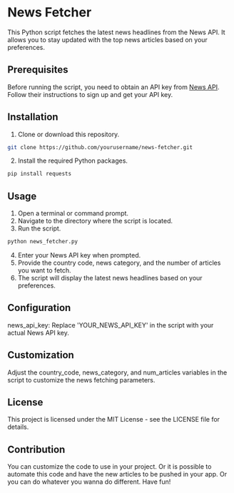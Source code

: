 # News Fetcher

This Python script fetches the latest news headlines from the News API. It allows you to stay updated with the top news articles based on your preferences.

## Prerequisites

Before running the script, you need to obtain an API key from [News API](https://newsapi.org/). Follow their instructions to sign up and get your API key.

## Installation

1. Clone or download this repository.

```bash
git clone https://github.com/yourusername/news-fetcher.git
```

2. Install the required Python packages.

```bash
pip install requests
```

## Usage

1. Open a terminal or command prompt.
2. Navigate to the directory where the script is located.
3. Run the script.

```bash
python news_fetcher.py
```

4. Enter your News API key when prompted.
5. Provide the country code, news category, and the number of articles you want to fetch.
6. The script will display the latest news headlines based on your preferences.

## Configuration

news_api_key: Replace 'YOUR_NEWS_API_KEY' in the script with your actual News API key.

## Customization

Adjust the country_code, news_category, and num_articles variables in the script to customize the news fetching parameters.

## License

This project is licensed under the MIT License - see the LICENSE file for details.

## Contribution

You can customize the code to use in your project. Or it is possible to automate this code and have the new articles to be pushed in your app. Or you can do whatever you wanna do different. Have fun!